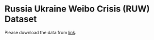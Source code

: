 # Russia Ukraine Weibo Crisis (RUW) Dataset


Please download the data from [link](https://uofi.box.com/s/qn99omy53muyi9a4z72s4qktx3h3gzvz).
